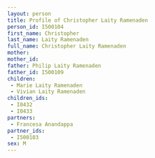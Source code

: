 ```yaml
---
layout: person
title: Profile of Christopher Laity Ramenaden
person_id: I500104
first_name: Christopher
last_name: Laity Ramenaden
full_name: Christopher Laity Ramenaden
mother: 
mother_id: 
father: Philip Laity Ramenaden
father_id: I500109
children:
 - Marie Laity Ramenaden
 - Vivian Laity Ramenaden
children_ids:
 - I0432
 - I0433
partners:
 - Francesa Anandappa
partner_ids:
 - I500103
sex: M
---
```


